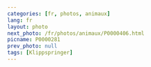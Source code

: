 ```yaml
---
categories: [fr, photos, animaux]
lang: fr
layout: photo
next_photo: /fr/photos/animaux/P0000406.html
picname: P0000281
prev_photo: null
tags: [Klippspringer]
---
```

